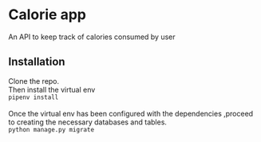 # Calorie app
An API to keep track of calories consumed by user

## Installation
Clone the repo. <br/>
Then install the virtual env <br/>
`pipenv install` <br/>
<br/>
Once the virtual env has been configured with the dependencies ,proceed to creating the necessary databases and tables. <br/>
`python manage.py migrate`
